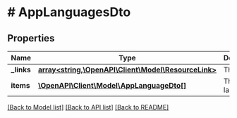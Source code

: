 # # AppLanguagesDto

## Properties

Name | Type | Description | Notes
------------ | ------------- | ------------- | -------------
**_links** | [**array<string,\OpenAPI\Client\Model\ResourceLink>**](ResourceLink.md) | The links. |
**items** | [**\OpenAPI\Client\Model\AppLanguageDto[]**](AppLanguageDto.md) | The languages. |

[[Back to Model list]](../../README.md#models) [[Back to API list]](../../README.md#endpoints) [[Back to README]](../../README.md)
